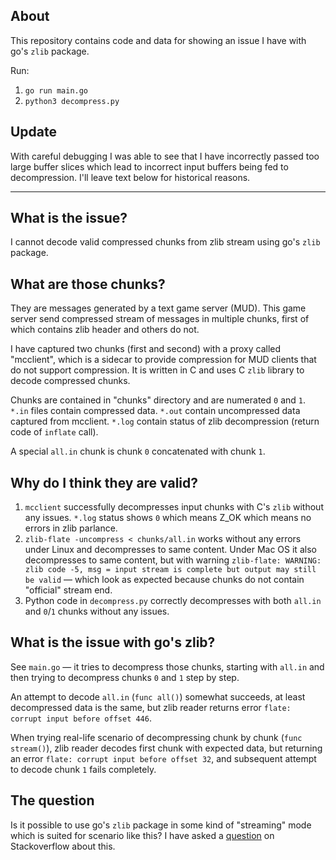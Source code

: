 ## About
This repository contains code and data for showing an issue I have with go's `zlib` package.

Run:
1. `go run main.go`
2. `python3 decompress.py`

## Update
With careful debugging I was able to see that I have incorrectly passed too large buffer slices which lead to incorrect input buffers being fed to decompression. I'll leave text below for historical reasons.

----

## What is the issue?
I cannot decode valid compressed chunks from zlib stream using go's `zlib` package.

## What are those chunks?
They are messages generated by a text game server (MUD). This game server send compressed stream of messages in multiple chunks, first of which contains zlib header and others do not.

I have captured two chunks (first and second) with a proxy called "mcclient", which is a sidecar to provide compression for MUD clients that do not support compression. It is written in C and uses C `zlib` library to decode compressed chunks.

Chunks are contained in "chunks" directory and are numerated `0` and `1`. `*.in` files contain compressed data. `*.out` contain uncompressed data captured from mcclient. `*.log` contain status of zlib decompression (return code of `inflate` call).

A special `all.in` chunk is chunk `0` concatenated with chunk `1`.

## Why do I think they are valid?
1. `mcclient` successfully decompresses input chunks with C's `zlib` without any issues. `*.log` status shows `0` which means Z_OK which means no errors in zlib parlance.
2. `zlib-flate -uncompress < chunks/all.in` works without any errors under Linux and decompresses to same content. Under Mac OS it also decompresses to same content, but with warning `zlib-flate: WARNING: zlib code -5, msg = input stream is complete but output may still be valid` — which look as expected because chunks do not contain "official" stream end.
3. Python code in `decompress.py` correctly decompresses with both `all.in` and `0`/`1` chunks without any issues.

## What is the issue with go's zlib?
See `main.go` — it tries to decompress those chunks, starting with `all.in` and then trying to decompress chunks `0` and `1` step by step.

An attempt to decode `all.in` (`func all()`) somewhat succeeds, at least decompressed data is the same, but zlib reader returns error `flate: corrupt input before offset 446`. 

When trying real-life scenario of decompressing chunk by chunk (`func stream()`), zlib reader decodes first chunk with expected data, but returning an error `flate: corrupt input before offset 32`, and subsequent attempt to decode chunk `1` fails completely.

## The question
Is it possible to use go's `zlib` package in some kind of "streaming" mode which is suited for scenario like this? I have asked a [question](https://stackoverflow.com/questions/70536980) on Stackoverflow about this.